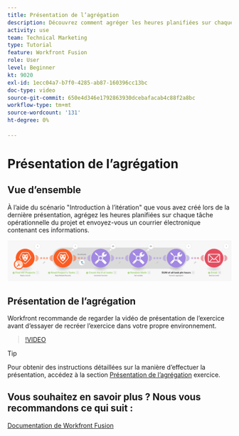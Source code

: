 ```yaml
---
title: Présentation de l’agrégation
description: Découvrez comment agréger les heures planifiées sur chaque tâche opérationnelle d’un projet et vous envoyer un email contenant ces informations, le tout dans [!DNL Adobe Workfront Fusion].
activity: use
team: Technical Marketing
type: Tutorial
feature: Workfront Fusion
role: User
level: Beginner
kt: 9020
exl-id: 1ecc04a7-b7f0-4285-ab87-160396cc13bc
doc-type: video
source-git-commit: 650e4d346e1792863930dcebafacab4c88f2a8bc
workflow-type: tm+mt
source-wordcount: '131'
ht-degree: 0%

---
```


# Présentation de l’agrégation

## Vue d’ensemble

À l’aide du scénario &quot;Introduction à l’itération&quot; que vous avez créé lors de la dernière présentation, agrégez les heures planifiées sur chaque tâche opérationnelle du projet et envoyez-vous un courrier électronique contenant ces informations.

![Une image du scénario Fusion](assets/iteration-and-aggregation-2.png)

## Présentation de l’agrégation

Workfront recommande de regarder la vidéo de présentation de l’exercice avant d’essayer de recréer l’exercice dans votre propre environnement.

>[!VIDEO](https://video.tv.adobe.com/v/335280/?quality=12&learn=on)

>[!TIP]
>
>Pour obtenir des instructions détaillées sur la manière d’effectuer la présentation, accédez à la section [Présentation de l’agrégation](https://experienceleague.adobe.com/docs/workfront-learn/tutorials-workfront/fusion/exercises/aggregation.html?lang=en) exercice.


## Vous souhaitez en savoir plus ? Nous vous recommandons ce qui suit :

[Documentation de Workfront Fusion](https://experienceleague.adobe.com/docs/workfront/using/adobe-workfront-fusion/workfront-fusion-2.html?lang=en)
